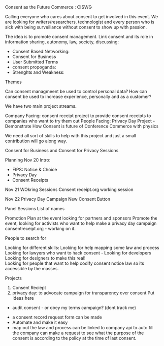 Consent as the Future Commerce : CISWG

Calling everyone who cares about consent to get involved in this event.   We are looking for writers/researchers, technologist and every person who is sick with being surveillance without consent to show up with passion. 

The idea is to promote consent management.  Link consent and its role in information sharing, autonomy, law, society,  discussing:   
* Consent Based Networking: 
* Consent for Business 
* User Submitted Terms
* consent propoganda: 
* Strenghts and Weakness: 

Themes

Can consent managmeent be used to control personal data? 
How can consent be used to increase experience, personally and as a customer? 

We have two main project streams. 

Company Facing: consent receipt project to provide consent receipts to companies who want to try them out
People Facing: Privacy Day Project - Demonstrate How Consent is future of Conference Commerce with physics

We need all sort of skills to help with this project and just a small contribution will go along way. 

Consent for Business and Consent for Privacy  Sessions. 

Planning 
Nov 20
Intro: 
- FIPS: Notice & Choice
- Privacy Day
- Consent Receipts

Nov 21
WOkring Sessions
Consent receipt.org 
working session

Nov 22
Privacy Day Campaign
New Consent Button 

Panel Sessions List of names

Promotion Plan at the event
looking for partners and sponsors
Promote the event, looking for activists who want to help make a privacy day campaign 
consentreceipt.org  - working on it.

People to search for

Looking for different skills: 
Looking for help mapping some law and process 
Looking for lawyers who want to hack consent - 
Looking for developers 
Looking for designers to make this real!  
Looking for people that want to help codify consent notice law so its accessible by the masses. 

Projects
1. Consent Reciept
2. privacy day: to advocate campaign for  transparency over consent
Put Ideas here
- audit consent - or obey my terms campaign? (dont track me)
* a consent record request form can be made 
* Automate and make it easy
* map out the law and process
can be linked to company api to auto fill the company
can make a request to see what the purpose of the consent is according to the policy at the time of last consent. 

